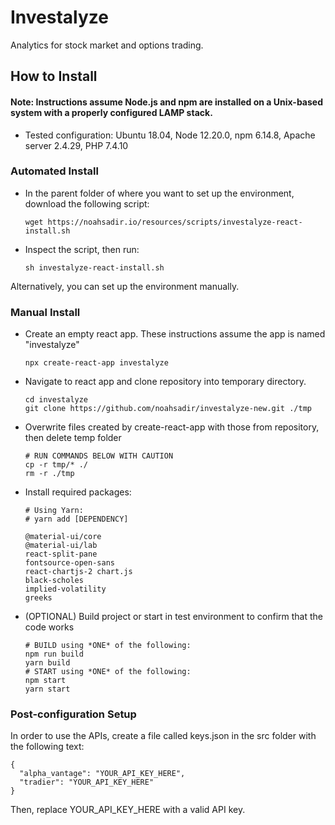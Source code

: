 # Investalyze
Analytics for stock market and options trading.

## How to Install

#### Note: Instructions assume Node.js and npm are installed on a Unix-based system with a properly configured LAMP stack.
 - Tested configuration: Ubuntu 18.04, Node 12.20.0, npm 6.14.8, Apache server 2.4.29, PHP 7.4.10

### Automated Install
 - In the parent folder of where you want to set up the environment, download the following script:
   ```
   wget https://noahsadir.io/resources/scripts/investalyze-react-install.sh
   ```
 - Inspect the script, then run:
   ```
   sh investalyze-react-install.sh
   ```
Alternatively, you can set up the environment manually.

### Manual Install
- Create an empty react app. These instructions assume the app is named "investalyze"
  ```
  npx create-react-app investalyze
  ```
- Navigate to react app and clone repository into temporary directory.
  ```
  cd investalyze
  git clone https://github.com/noahsadir/investalyze-new.git ./tmp
  ```
- Overwrite files created by create-react-app with those from repository, then delete temp folder
  ```
  # RUN COMMANDS BELOW WITH CAUTION
  cp -r tmp/* ./
  rm -r ./tmp
  ```
- Install required packages:
  ```
  # Using Yarn:
  # yarn add [DEPENDENCY]

  @material-ui/core
  @material-ui/lab
  react-split-pane
  fontsource-open-sans
  react-chartjs-2 chart.js
  black-scholes
  implied-volatility
  greeks
  ```
- (OPTIONAL) Build project or start in test environment to confirm that the code works
  ```
  # BUILD using *ONE* of the following:
  npm run build
  yarn build
  # START using *ONE* of the following:
  npm start
  yarn start
  ```

### Post-configuration Setup

In order to use the APIs, create a file called keys.json in the src folder with the following text:
```
{
  "alpha_vantage": "YOUR_API_KEY_HERE",
  "tradier": "YOUR_API_KEY_HERE"
}
```
Then, replace YOUR_API_KEY_HERE with a valid API key.
